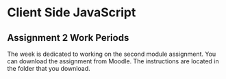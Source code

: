 # Client Side JavaScript

## Assignment 2 Work Periods
The week is dedicated to working on the second module assignment. You can download the assignment from Moodle. The instructions are located in the folder that you download.
 